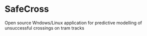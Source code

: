 # SafeCross
Open source Wndows/Linux application for predictive modelling of unsuccessful crossings on tram tracks 
